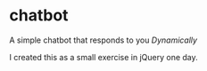 # chatbot
A simple chatbot that responds to you *Dynamically*

I created this as a small exercise in jQuery one day.
